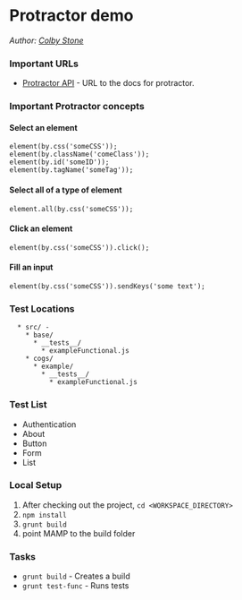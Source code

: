 # Protractor demo

*Author: [Colby Stone](colby.stone@ibm.com)*


### Important URLs
- [Protractor API](http://www.protractortest.org/#/api) - URL to the docs for protractor.

### Important Protractor concepts

#### Select an element
```
element(by.css('someCSS'));
element(by.className('comeClass'));
element(by.id('someID'));
element(by.tagName('someTag'));
```

#### Select all of a type of element
```
element.all(by.css('someCSS'));
```

#### Click an element
```
element(by.css('someCSS')).click();
```

#### Fill an input
```
element(by.css('someCSS')).sendKeys('some text');
```


### Test Locations
```
  * src/ -
  	* base/
	  * __tests__/
	  	* exampleFunctional.js
    * cogs/
      * example/
        * __tests__/
          * exampleFunctional.js
```

### Test List

- Authentication
- About
- Button
- Form
- List

### Local Setup
1. After checking out the project, `cd <WORKSPACE_DIRECTORY>`
3. `npm install`
4. `grunt build`
4. point MAMP to the build folder


### Tasks
- `grunt build`        - Creates a build
- `grunt test-func`    - Runs tests
